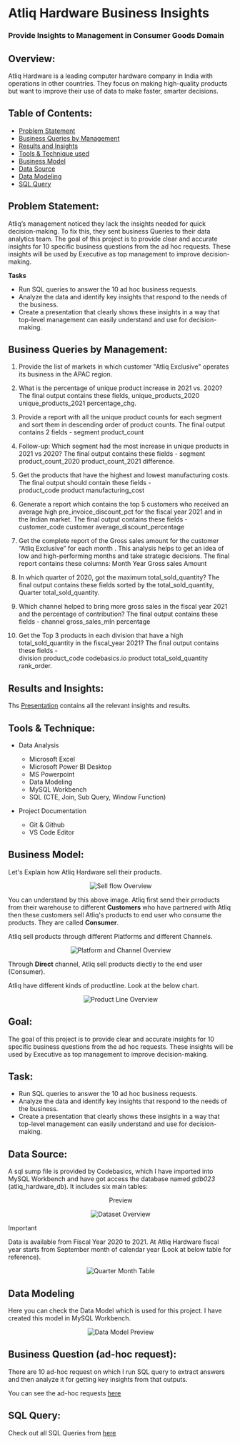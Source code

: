 # Atliq Hardware Business Insights

### Provide Insights to Management in Consumer Goods Domain



## Overview:
Atliq Hardware is a leading  computer hardware company in India with operations in other countries. They focus on making high-quality products but want to improve their use of data to make faster, smarter decisions.

## Table of Contents:

- [Problem Statement](#problem-statement)
- [Business Queries by Management](#Business-Queries-by-Management)
- [Results and Insights](#results-and-insights)
- [Tools & Technique used](#tools--technique)
- [Business Model](#business-model)
- [Data Source](#data-source)
- [Data Modeling](#data-modeling)
- [SQL Query](#sql-query)
  

## Problem Statement:
Atliq’s management noticed they lack the insights needed for quick decision-making. To fix this, they sent business Queries to their data analytics team.
The goal of this project is to provide clear and accurate insights for 10 specific business questions from the ad hoc requests. These insights will be used by Executive as top management to improve decision-making.

**Tasks**
- Run SQL queries to answer the 10 ad hoc business requests.
- Analyze the data and identify key insights that respond to the needs of the business.
- Create a presentation that clearly shows these insights in a way that top-level management can easily understand and use for decision-making.



## Business Queries by Management: 
1.  Provide the list of markets in which customer  "Atliq  Exclusive"  operates its business in the  APAC  region. 

2.  What is the percentage of unique product increase in 2021 vs. 2020? 
The final output contains these fields, 
unique_products_2020 
unique_products_2021 
percentage_chg.

3.  Provide a report with all the unique product counts for each  segment and sort them in descending order of product counts. 
The final output contains 2 fields -
segment 
product_count 

4.  Follow-up: Which segment had the most increase in unique products in 2021 vs 2020? 
The final output contains these fields - 
segment 
product_count_2020 
product_count_2021 
difference.

5.  Get the products that have the highest and lowest manufacturing costs. 
The final output should contain these fields -  
product_code 
product 
manufacturing_cost 

6.  Generate a report which contains the top 5 customers who received an average high  pre_invoice_discount_pct  for the  fiscal  year 2021  and in the Indian  market. 
The final output contains these fields -
customer_code 
customer 
average_discount_percentage 

7.  Get the complete report of the Gross sales amount for the customer  “Atliq Exclusive”  for each month  . This analysis helps to  get an idea of low and high-performing months and take strategic decisions. 
The final report contains these columns: 
Month 
Year 
Gross sales Amount 

8.  In which quarter of 2020, got the maximum total_sold_quantity? The final output contains these fields sorted by the total_sold_quantity, Quarter total_sold_quantity.

9.  Which channel helped to bring more gross sales in the fiscal year 2021 and the percentage of contribution? 
The final output  contains these fields - 
channel 
gross_sales_mln 
percentage 

10.  Get the Top 3 products in each division that have a high total_sold_quantity in the fiscal_year 2021? 
The final output contains these fields -  
division 
product_code 
codebasics.io 
product 
total_sold_quantity 
rank_order.


## Results and Insights:
Ths [Presentation](https://github.com/bhavik-singhi/Atliq-Hardware-Business-Insights/blob/main/Ad_Hoc%20Presentation%20.pdf) contains all the relevant insights and results.


## Tools & Technique:
- Data Analysis
   - Microsoft Excel
   - Microsoft Power BI Desktop
   - MS Powerpoint
   - Data Modeling
   - MySQL Workbench
   - SQL (CTE, Join, Sub Query, Window Function)

- Project Documentation
   - Git & Github
   - VS Code Editor

## Business Model:
Let's Explain how Atliq Hardware sell their products. 

<p align="center">
    <img src="https://raw.githubusercontent.com/PuranjoyPatra/Resume_Project_Challenge_4/refs/heads/master/images/business_model/BM-2.png" alt="Sell flow Overview" >
  </p>

  You can understand by this above image. Atliq first send their prroducts from their warehouse to different **Customers** who have partnered with Atliq then these customers sell Atliq's products to end user who consume the products. They are called **Consumer**.

  Atliq sell products through different Platforms and different Channels.

  <p align="center">
    <img src="https://raw.githubusercontent.com/PuranjoyPatra/Resume_Project_Challenge_4/refs/heads/master/images/business_model/BM-1.png" alt="Platform and Channel Overview" >
  </p>

  Through **Direct** channel, Atliq sell products diectly to the end user (Consumer).

  Atliq have different kinds of productline. Look at the below chart.

  <p align="center">
      <img src="https://raw.githubusercontent.com/PuranjoyPatra/Resume_Project_Challenge_4/refs/heads/master/images/business_model/BM-3.png" alt="Product Line Overview" >
    </p>


## Goal:
The goal of this project is to provide clear and accurate insights for 10 specific 
business questions from the ad hoc requests. These insights will be used by Executive as
top management to improve decision-making.


## Task:
- Run SQL queries to answer the 10 ad hoc business requests.
- Analyze the data and identify key insights that respond to the needs of the business.
- Create a presentation that clearly shows these insights in a way that top-level management can easily understand and use for decision-making.

## Data Source:

A sql sump file is provided by Codebasics, which I have imported into MySQL Workbench and have got access the database named *_gdb023_* (atliq_hardware_db). It includes six main tables:

<p align="center"> Preview </p>


  <p align="center">
    <img src="https://raw.githubusercontent.com/PuranjoyPatra/Resume_Project_Challenge_4/refs/heads/master/images/DS-overview.png" alt="Dataset Overview" >
  </p>


> [!IMPORTANT]
> Data is available from Fiscal Year 2020 to 2021. At Atliq Hardware fiscal year starts from September month of calendar year (Look at below table for reference).

<p align="center">
    <img src="https://raw.githubusercontent.com/PuranjoyPatra/Resume_Project_Challenge_4/refs/heads/master/images/qtr-table.png" alt="Quarter Month Table" >
  </p>

## Data Modeling
Here you can check the Data Model which is used for this project. I have created this model in MySQL Workbench. 

<p align="center">
<img src="https://raw.githubusercontent.com/PuranjoyPatra/Resume_Project_Challenge_4/refs/heads/master/data_model/data-model-preview.png" alt="Data Model Preview" >


## Business Question (ad-hoc request):
There are 10 ad-hoc request on which I run SQL query to extract answers and then analyze it for getting key insights from that outputs.

You can see the ad-hoc requests [here](https://github.com/bhavik-singhi/Atliq-Hardware-Business-Insights/blob/main/Assets/Ad-hoc-requests.pdf)

## SQL Query:
Check out all SQL Queries from [here](https://github.com/bhavik-singhi/Atliq-Hardware-Business-Insights/blob/main/SQL_Code.sql)
